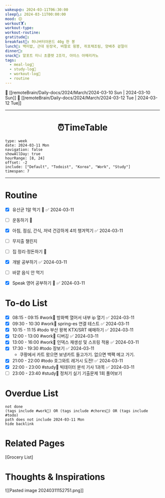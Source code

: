 ```yaml
---
wakeup🌞: 2024-03-11T06:30:00
sleep🌜: 2024-03-11T00:00:00
mood: 😌
workout🏋️: 
workout-type: 
workout-routine: 
gratitude🙏: 
breakfast🍳: 허니버터아몬드 40g 한 봉
lunch🍚: 백미밥, 근대 된장국, 버팔로 윙봉, 쥐포채조림, 양배추 겉절이
dinner🥗: 
snack🍬: 알포트 미니 초콜렛 2조각, 아이스 아메리카노
tags:
  - meal-log📝
  - study-log📓
  - workout-log💪
  - routine
---
```


🔺 [[remoteBrain/Daily-docs/2024/March/2024-03-10 Sun | 2024-03-10 Sun]]
🔻 [[remoteBrain/Daily-docs/2024/March/2024-03-12 Tue | 2024-03-12 Tue]]
___
<h1> <center>⏰TimeTable </center> </h1>

```gEvent
type: week
date: 2024-03-11 Mon
navigation: false
showAllDay: true
hourRange: [8, 24]
offset: -2
include: ["Default", "Todoist", "Korea", "Work", "Study"]
timespan: 7
```

--- 


# Routine 

- [x] 유산균 1알 먹기 🔼 ✅ 2024-03-11
- [ ] 운동하기 🔼
- [x] 아침, 점심, 간식, 저녁 건강하게 4끼 챙겨먹기 ✅ 2024-03-11
- [ ] 무지출 챌린지 
- [ ] 집 정리·정돈하기 🔼
- [x] 개발 공부하기 ✅ 2024-03-11
- [ ] 바깥 음식 안 먹기 
- [x] Speak 영어 공부하기 🔼 ✅ 2024-03-11


# To-do List

- [x] 08:15 - 09:15 #work💼 방화벽 열어서 내부 ip 열기 ✅ 2024-03-11
- [x] 09:30 - 10:30 #work💼 spring-es 연결 테스트 ✅ 2024-03-11
- [x] 10:15 - 11:15 #todo 부산 왕복 KTX/SRT 예매하기 ✅ 2024-03-11
- [x] 12:00 - 13:00 #work💼 디버깅 ✅ 2024-03-11
- [x] 13:00 - 16:00 #work💼 인덱스 재생성 및 스프링 적용 ✅ 2024-03-11
- [x] 17:30 - 19:30 #todo 장보기 ✅ 2024-03-11
	- 쿠팡에서 카트 왔으면 보냉카트 들고가기. 없으면 백팩 메고 가기.
- [x] 21:00 - 22:00 #todo 호그와트 레거시 도전! ✅ 2024-03-11
- [x] 22:00 - 23:00 #study📓 빅데이터 분석 기사 1과목 ✅ 2024-03-11
- [ ] 23:00 - 23:40 #study📓 정처기 실기 기출문제 1회 풀어보기

# Overdue List
```tasks
not done
(tags include #work💼) OR (tags include #chores🧺) OR (tags include #todo)
path does not include 2024-03-11 Mon
hide backlink
```

# Related Pages

[Grocery List]


# Thoughts & Inspirations

![[Pasted image 20240311152751.png]]
